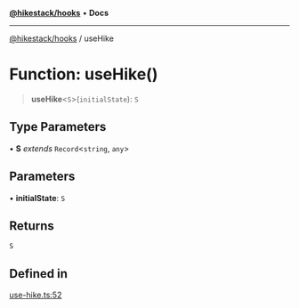 [**@hikestack/hooks**](/official/reference/hooks/index.md) • **Docs**

***

[@hikestack/hooks](/official/reference/hooks/globals.md) / useHike

# Function: useHike()

> **useHike**\<`S`\>(`initialState`): `S`

## Type Parameters

• **S** *extends* `Record`\<`string`, `any`\>

## Parameters

• **initialState**: `S`

## Returns

`S`

## Defined in

[use-hike.ts:52](https://github.com/hikestack/hike/blob/928de04fa91eff5cc11ce6874f171775c7eb9f5a/packages/hooks/src/use-hike.ts#L52)
